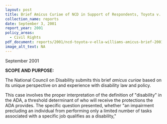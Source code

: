 ```yaml
---
layout: post
title: Brief Amicus Curiae of NCD in Support of Respondents, Toyota v. Ella Williams
collection_name: reports
date: September 3, 2001
report_year: 2001
policy_areas:
  - Civil Rights
pdf_document: reports/2001/ncd-toyota-v-ella-williams-amicus-brief-2001.pdf
image_alt_text: NA
---
```

September 2001

**S﻿COPE AND PURPOSE:**

The National Council on Disability submits this brief *amicus curiae* based on its unique perspective on and experience with disability law and policy.[](https://ncd.gov/publications/2001/Sept2001#foot1) 

This case involves the proper interpretation of the definition of "disability" in the ADA, a threshold determinant of who will receive the protections the ADA provides. The specific question presented, whether "an impairment precluding an individual from performing only a limited number of tasks associated with a specific job qualifies as a disability,"